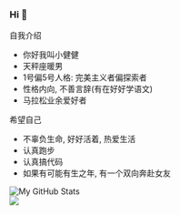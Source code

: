 ### Hi 👋
自我介绍
- 你好我叫小健健
- 天秤座暖男
- 1号偏5号人格: 完美主义者偏探索者
- 性格内向, 不善言辞(有在好好学语文)
- 马拉松业余爱好者

希望自己
- 不辜负生命, 好好活着, 热爱生活
- 认真跑步
- 认真搞代码
- 如果有可能有生之年, 有一个双向奔赴女友

![My GitHub Stats](https://github-readme-stats.vercel.app/api?username=x-j-j&show_icons=true&theme=merko)   
![](https://komarev.com/ghpvc/?username=x-j-j&label=Visitors&color=116262)
